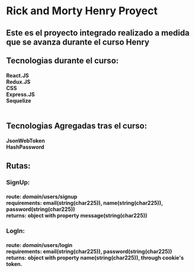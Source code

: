 # Rick and Morty Henry Proyect
## Este es el proyecto integrado realizado a medida que se avanza durante el curso Henry<br><br>Tecnologias durante el curso:
#### React.JS<br>Redux.JS<br>CSS<br>Express.JS<br>Sequelize<br><br>
## Tecnologias Agregadas tras el curso:
#### JsonWebToken<br>HashPassword<br>
## Rutas:<br>
### SignUp:<br>
#### route: *domain*/users/signup<br>requirements: email(string(char225)), name(string(char225)), password(string(char225))<br> returns: object with property message(string(char225))<br>
### LogIn:<br>
#### route: *domain*/users/login<br> requirements: email(string(char225)), password(string(char225))<br> returns: object with property name(string(char225)), through cookie's token.